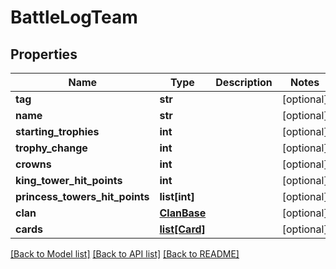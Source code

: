 # BattleLogTeam

## Properties
Name | Type | Description | Notes
------------ | ------------- | ------------- | -------------
**tag** | **str** |  | [optional] 
**name** | **str** |  | [optional] 
**starting_trophies** | **int** |  | [optional] 
**trophy_change** | **int** |  | [optional] 
**crowns** | **int** |  | [optional] 
**king_tower_hit_points** | **int** |  | [optional] 
**princess_towers_hit_points** | **list[int]** |  | [optional] 
**clan** | [**ClanBase**](ClanBase.md) |  | [optional] 
**cards** | [**list[Card]**](Card.md) |  | [optional] 

[[Back to Model list]](../README.md#documentation-for-models) [[Back to API list]](../README.md#documentation-for-api-endpoints) [[Back to README]](../README.md)


